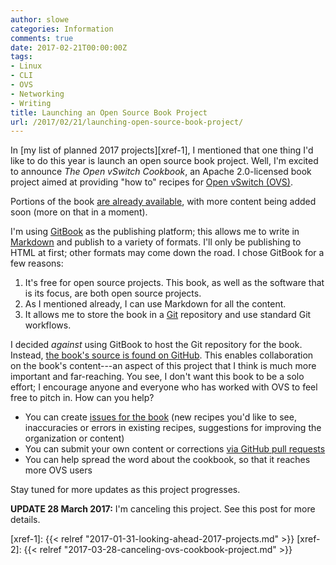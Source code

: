```yaml
---
author: slowe
categories: Information
comments: true
date: 2017-02-21T00:00:00Z
tags:
- Linux
- CLI
- OVS
- Networking
- Writing
title: Launching an Open Source Book Project
url: /2017/02/21/launching-open-source-book-project/
---
```


In [my list of planned 2017 projects][xref-1], I mentioned that one thing I'd like to do this year is launch an open source book project. Well, I'm excited to announce _The Open vSwitch Cookbook_, an Apache 2.0-licensed book project aimed at providing "how to" recipes for [Open vSwitch (OVS)][link-1].

Portions of the book [are already available][link-3], with more content being added soon (more on that in a moment).

I'm using [GitBook][link-4] as the publishing platform; this allows me to write in [Markdown][link-5] and publish to a variety of formats. I'll only be publishing to HTML at first; other formats may come down the road. I chose GitBook for a few reasons:

1. It's free for open source projects. This book, as well as the software that is its focus, are both open source projects.
2. As I mentioned already, I can use Markdown for all the content.
3. It allows me to store the book in a [Git][link-8] repository and use standard Git workflows.

I decided _against_ using GitBook to host the Git repository for the book. Instead, [the book's source is found on GitHub][link-2]. This enables collaboration on the book's content---an aspect of this project that I think is much more important and far-reaching. You see, I don't want this book to be a solo effort; I encourage anyone and everyone who has worked with OVS to feel free to pitch in. How can you help?

* You can create [issues for the book][link-6] (new recipes you'd like to see, inaccuracies or errors in existing recipes, suggestions for improving the organization or content)
* You can submit your own content or corrections [via GitHub pull requests][link-7]
* You can help spread the word about the cookbook, so that it reaches more OVS users

Stay tuned for more updates as this project progresses.

**UPDATE 28 March 2017:** I'm canceling this project. See this post for more details.

[link-1]: http://openvswitch.org/
[link-2]: https://github.com/scottslowe/ovs-cookbook
[link-3]: https://www.gitbook.com/book/scottslowe/ovs-cookbook/details
[link-4]: https://www.gitbook.com/
[link-5]: https://en.wikipedia.org/wiki/Markdown
[link-6]: https://github.com/scottslowe/ovs-cookbook/issues
[link-7]: https://github.com/scottslowe/ovs-cookbook/pulls
[link-8]: https://git-scm.com/
[xref-1]: {{< relref "2017-01-31-looking-ahead-2017-projects.md" >}}
[xref-2]: {{< relref "2017-03-28-canceling-ovs-cookbook-project.md" >}}
